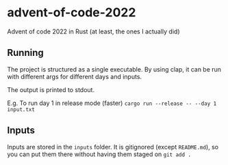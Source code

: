 # advent-of-code-2022
Advent of code 2022 in Rust (at least, the ones I actually did)

## Running

The project is structured as a single executable.
By using clap, it can be run with different args for different days and inputs.

The output is printed to stdout.

E.g. To run day 1 in release mode (faster) `cargo run --release -- --day 1 input.txt`

## Inputs

Inputs are stored in the `inputs` folder. It is gitignored (except `README.md`), so you
can put them there without having them staged on `git add .`
